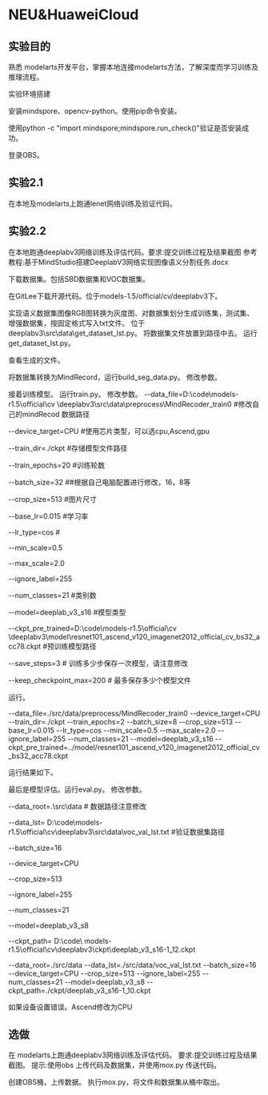 # NEU&HuaweiCloud
## 实验目的
熟悉 modelarts开发平台，掌握本地连接modelarts方法，了解深度而学习训练及推理流程。

实验环境搭建

安装mindspore、opencv-python。使用pip命令安装。

使用python -c "import mindspore;mindspore.run_check()"验证是否安装成功。

登录OBS。

## 实验2.1

在本地及modelarts上跑通lenet网络训练及验证代码。

## 实验2.2

在本地跑通deeplabv3网络训练及评估代码。要求:提交训练过程及结果截图
参考教程:基于MindStudio搭建DeeplabV3网络实现图像语义分割任务.docx

下载数据集。包括SBD数据集和VOC数据集。

在GitLee下载开源代码。位于models-1.5/official/cv/deeplabv3下。

实现语义数据集图像RGB图转换为灰度图、对数据集划分生成训练集，测试集、增强数据集，按固定格式写入txt文件。
位于deeplabv3\src\data\get_dataset_lst.py。
将数据集文件放置到路径中去。
运行get_dataset_lst.py。

查看生成的文件。

将数据集转换为MindRecord，运行build_seg_data.py。
修改参数。

接着训练模型。
运行train.py。
修改参数。
--data_file=D:\code\models-r1.5\official\cv \deeplabv3\src\data\preprocess\MindRecoder_train0 #修改自己的mindRecod 数据路径 

--device_target=CPU #使用芯片类型，可以选cpu,Ascend,gpu

--train_dir=./ckpt #存储模型文件路径

--train_epochs=20 #训练轮数

--batch_size=32 ##根据自己电脑配置进行修改，16，8等

--crop_size=513 #图片尺寸

--base_lr=0.015 #学习率

--lr_type=cos #

--min_scale=0.5

--max_scale=2.0

--ignore_label=255

--num_classes=21 #类别数

--model=deeplab_v3_s16 #模型类型

--ckpt_pre_trained=D:\code\models-r1.5\official\cv \deeplabv3\model\resnet101_ascend_v120_imagenet2012_official_cv_bs32_acc78.ckpt #预训练模型路径

--save_steps=3 # 训练多少步保存一次模型，请注意修改

--keep_checkpoint_max=200 # 最多保存多少个模型文件

运行。

--data_file=./src/data/preprocess/MindRecoder_train0 --device_target=CPU --train_dir=./ckpt --train_epochs=2 --batch_size=8 --crop_size=513 --base_lr=0.015 --lr_type=cos --min_scale=0.5 --max_scale=2.0 --ignore_label=255 --num_classes=21 --model=deeplab_v3_s16 --ckpt_pre_trained=../model/resnet101_ascend_v120_imagenet2012_official_cv_bs32_acc78.ckpt

运行结果如下。


最后是模型评估。运行eval.py。
修改参数。

--data_root=.\src\data # 数据路径注意修改

--data_lst= D:\code\models-r1.5\official\cv\deeplabv3\src\data\voc_val_lst.txt #验证数据集路径

--batch_size=16 

--device_target=CPU

--crop_size=513

--ignore_label=255

--num_classes=21

--model=deeplab_v3_s8

--ckpt_path= D:\code\ models-r1.5\official\cv\deeplabv3\ckpt\deeplab_v3_s16-1_12.ckpt

--data_root=./src/data --data_lst=./src/data/voc_val_lst.txt --batch_size=16 --device_target=CPU --crop_size=513 --ignore_label=255 --num_classes=21 --model=deeplab_v3_s8 --ckpt_path=./ckpt/deeplab_v3_s16-1_10.ckpt


如果设备设置错误。Ascend修改为CPU


## 选做

在 modelarts上跑通deeplabv3网络训练及评估代码。
要求:提交训练过程及结果截图。
提示:使用obs 上传代码及数据集，并使用mox.py 传送代码。

创建OBS桶，上传数据。
执行mox.py，将文件和数据集从桶中取出。

